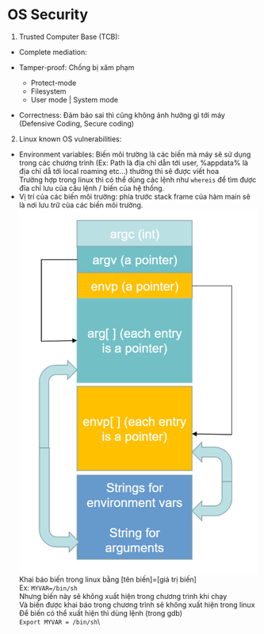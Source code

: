 # OS Security

1. Trusted Computer Base (TCB):

- Complete mediation:

- Tamper-proof: Chống bị xâm phạm
	- Protect-mode
	- Filesystem
	- User mode | System mode
- Correctness: Đảm bảo sai thì cũng không ảnh hưởng gì tới máy (Defensive Coding, Secure coding)
2. Linux known OS vulnerabilities:
- Environment variables: Biến môi trường là các biến mà máy sẽ sử dụng trong các chương trình (Ex: Path là địa chỉ dẫn tới user, %appdata% là địa chỉ dẫ tới local roaming etc...) thường thì sẽ được viết hoa\
Trường hợp trong linux thì có thể dùng các lệnh như `whereis` để tìm được đỉa chỉ lưu của câu lệnh / biến của hệ thống.
- Vị trí của các biến môi trường: phía trước stack frame của hàm main sẽ là nơi lưu trữ của các biến môi trường.\
![screenshot](stack.png)\
Khai báo biến trong linux bằng [tên biến]=[giá trị biến]\
Ex: `MYVAR=/bin/sh`\
Nhưng biến này sẽ không xuất hiện trong chương trình khi chạy\
Và biến được khai báo trong chương trình sẽ không xuất hiện trong linux\
Để biến có thể xuất hiện thì dùng lệnh (trong gdb)\
`Export MYVAR = /bin/sh`\
